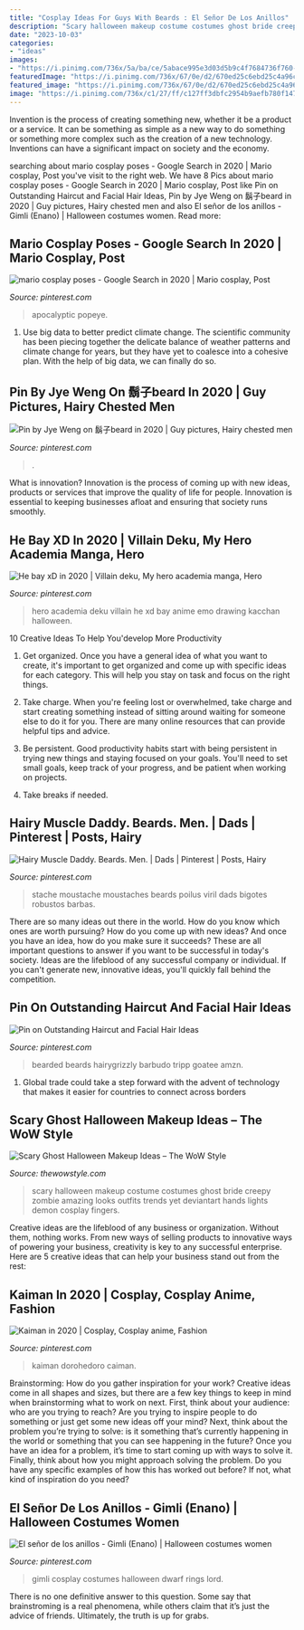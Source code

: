 ```yaml
---
title: "Cosplay Ideas For Guys With Beards : El Señor De Los Anillos"
description: "Scary halloween makeup costume costumes ghost bride creepy zombie amazing looks outfits trends yet deviantart hands lights demon cosplay fingers"
date: "2023-10-03"
categories:
- "ideas"
images:
- "https://i.pinimg.com/736x/5a/ba/ce/5abace995e3d03d5b9c4f7684736f760--dwarf-hobbit.jpg"
featuredImage: "https://i.pinimg.com/736x/67/0e/d2/670ed25c6ebd25c4a96c79d2ed863d34.jpg"
featured_image: "https://i.pinimg.com/736x/67/0e/d2/670ed25c6ebd25c4a96c79d2ed863d34.jpg"
image: "https://i.pinimg.com/736x/c1/27/ff/c127ff3dbfc2954b9aefb780f147d408.jpg"
---
```



Invention is the process of creating something new, whether it be a product or a service. It can be something as simple as a new way to do something or something more complex such as the creation of a new technology. Inventions can have a significant impact on society and the economy.

	

		
searching about mario cosplay poses - Google Search in 2020 | Mario cosplay, Post you've visit to the right web. We have 8 Pics about mario cosplay poses - Google Search in 2020 | Mario cosplay, Post like Pin on Outstanding Haircut and Facial Hair Ideas, Pin by Jye Weng on 鬍子beard in 2020 | Guy pictures, Hairy chested men and also El señor de los anillos - Gimli (Enano) | Halloween costumes women. Read more:
		
    
## Mario Cosplay Poses - Google Search In 2020 | Mario Cosplay, Post

<img loading=lazy src="https://i.pinimg.com/736x/9e/f7/7e/9ef77e2cc53d716a9b3ac6949ac2e9c1.jpg" onerror="this.onerror=null;this.src='https://tse4.mm.bing.net/th?id=OIP.TRPkGfEHuNPAy8wdJJbWwgHaLG&amp;pid=15.1';" alt="mario cosplay poses - Google Search in 2020 | Mario cosplay, Post">

_Source: pinterest.com_

>apocalyptic popeye. 

	

1. Use big data to better predict climate change. The scientific community has been piecing together the delicate balance of weather patterns and climate change for years, but they have yet to coalesce into a cohesive plan. With the help of big data, we can finally do so. 

    
## Pin By Jye Weng On 鬍子beard In 2020 | Guy Pictures, Hairy Chested Men

<img loading=lazy src="https://i.pinimg.com/736x/3d/fd/50/3dfd50ef7a709f98b2172871fa39f1ff.jpg" onerror="this.onerror=null;this.src='https://tse4.mm.bing.net/th?id=OIP.qdEfWjcGuUQO5gqzniJwMQHaK7&amp;pid=15.1';" alt="Pin by Jye Weng on 鬍子beard in 2020 | Guy pictures, Hairy chested men">

_Source: pinterest.com_

>. 

	

What is innovation?
Innovation is the process of coming up with new ideas, products or services that improve the quality of life for people. Innovation is essential to keeping businesses afloat and ensuring that society runs smoothly.

    
## He Bay XD In 2020 | Villain Deku, My Hero Academia Manga, Hero

<img loading=lazy src="https://i.pinimg.com/736x/67/0e/d2/670ed25c6ebd25c4a96c79d2ed863d34.jpg" onerror="this.onerror=null;this.src='https://tse2.mm.bing.net/th?id=OIP.BPytzuxR48CnnEFAJI8lcQHaLN&amp;pid=15.1';" alt="He bay xD in 2020 | Villain deku, My hero academia manga, Hero">

_Source: pinterest.com_

>hero academia deku villain he xd bay anime emo drawing kacchan halloween. 

	

10 Creative Ideas To Help You'develop More Productivity
1. Get organized. Once you have a general idea of what you want to create, it's important to get organized and come up with specific ideas for each category. This will help you stay on task and focus on the right things.
2. Take charge. When you're feeling lost or overwhelmed, take charge and start creating something instead of sitting around waiting for someone else to do it for you. There are many online resources that can provide helpful tips and advice.

3. Be persistent. Good productivity habits start with being persistent in trying new things and staying focused on your goals. You'll need to set small goals, keep track of your progress, and be patient when working on projects.

4. Take breaks if needed.

    
## Hairy Muscle Daddy. Beards. Men. | Dads | Pinterest | Posts, Hairy

<img loading=lazy src="https://s-media-cache-ak0.pinimg.com/736x/3c/2c/a0/3c2ca0718c0a63220dcf3d92ee38f964.jpg" onerror="this.onerror=null;this.src='https://tse1.mm.bing.net/th?id=OIP.282YZXVau6hx7wkG9xHtogHaLH&amp;pid=15.1';" alt="Hairy Muscle Daddy. Beards. Men. | Dads | Pinterest | Posts, Hairy">

_Source: pinterest.com_

>stache moustache moustaches beards poilus viril dads bigotes robustos barbas. 

	

There are so many ideas out there in the world. How do you know which ones are worth pursuing? How do you come up with new ideas? And once you have an idea, how do you make sure it succeeds? These are all important questions to answer if you want to be successful in today's society. Ideas are the lifeblood of any successful company or individual. If you can't generate new, innovative ideas, you'll quickly fall behind the competition.

    
## Pin On Outstanding Haircut And Facial Hair Ideas

<img loading=lazy src="https://i.pinimg.com/736x/29/3d/85/293d85925cae32a68e50302822e9614a.jpg" onerror="this.onerror=null;this.src='https://tse4.mm.bing.net/th?id=OIP.AeCDbXaEpLWoCRY3qrx1RwHaNK&amp;pid=15.1';" alt="Pin on Outstanding Haircut and Facial Hair Ideas">

_Source: pinterest.com_

>bearded beards hairygrizzly barbudo tripp goatee amzn. 

	

1. Global trade could take a step forward with the advent of technology that makes it easier for countries to connect across borders 

    
## Scary Ghost Halloween Makeup Ideas – The WoW Style

<img loading=lazy src="http://thewowstyle.com/wp-content/uploads/2016/06/Creepy-Ghost-Halloween-Makeup.jpg" onerror="this.onerror=null;this.src='https://tse4.mm.bing.net/th?id=OIP.E0YXpjyLqSy4HciHLkQNwQHaKW&amp;pid=15.1';" alt="Scary Ghost Halloween Makeup Ideas – The WoW Style">

_Source: thewowstyle.com_

>scary halloween makeup costume costumes ghost bride creepy zombie amazing looks outfits trends yet deviantart hands lights demon cosplay fingers. 

	

Creative ideas are the lifeblood of any business or organization. Without them, nothing works. From new ways of selling products to innovative ways of powering your business, creativity is key to any successful enterprise. Here are 5 creative ideas that can help your business stand out from the rest:

    
## Kaiman In 2020 | Cosplay, Cosplay Anime, Fashion

<img loading=lazy src="https://i.pinimg.com/736x/c1/27/ff/c127ff3dbfc2954b9aefb780f147d408.jpg" onerror="this.onerror=null;this.src='https://tse3.mm.bing.net/th?id=OIP.KoskQ2eALyjPvTZWMD82BAHaPs&amp;pid=15.1';" alt="Kaiman in 2020 | Cosplay, Cosplay anime, Fashion">

_Source: pinterest.com_

>kaiman dorohedoro caiman. 

	

Brainstorming: How do you gather inspiration for your work?
Creative ideas come in all shapes and sizes, but there are a few key things to keep in mind when brainstorming what to work on next. First, think about your audience: who are you trying to reach? Are you trying to inspire people to do something or just get some new ideas off your mind? Next, think about the problem you’re trying to solve: is it something that’s currently happening in the world or something that you can see happening in the future? Once you have an idea for a problem, it’s time to start coming up with ways to solve it. Finally, think about how you might approach solving the problem. Do you have any specific examples of how this has worked out before? If not, what kind of inspiration do you need?

    
## El Señor De Los Anillos - Gimli (Enano) | Halloween Costumes Women

<img loading=lazy src="https://i.pinimg.com/736x/5a/ba/ce/5abace995e3d03d5b9c4f7684736f760--dwarf-hobbit.jpg" onerror="this.onerror=null;this.src='https://tse3.mm.bing.net/th?id=OIP.QZXVkzriKlIfYN0XhRC2kwDLEy&amp;pid=15.1';" alt="El señor de los anillos - Gimli (Enano) | Halloween costumes women">

_Source: pinterest.com_

>gimli cosplay costumes halloween dwarf rings lord. 

	

There is no one definitive answer to this question. Some say that brainstroming is a real phenomena, while others claim that it’s just the advice of friends. Ultimately, the truth is up for grabs.

